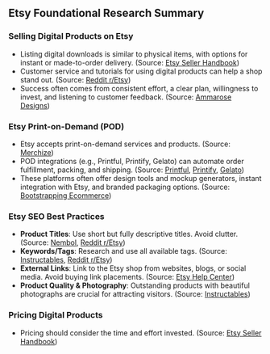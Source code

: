 ## Etsy Foundational Research Summary

### Selling Digital Products on Etsy
- Listing digital downloads is similar to physical items, with options for instant or made-to-order delivery. (Source: [Etsy Seller Handbook](https://www.etsy.com/seller-handbook/article/47330319230))
- Customer service and tutorials for using digital products can help a shop stand out. (Source: [Reddit r/Etsy](https://www.reddit.com/r/Etsy/comments/15vupxe/for_my_etsy_sellers_that_do_primarily_digital/))
- Success often comes from consistent effort, a clear plan, willingness to invest, and listening to customer feedback. (Source: [Ammarose Designs](https://ammarosedesigns.com/how-to-i-made-93k-in-revenue-selling-digital-downloads-on-etsy/))

### Etsy Print-on-Demand (POD)
- Etsy accepts print-on-demand services and products. (Source: [Merchize](https://merchize.com/etsy-print-on-demand-partners/))
- POD integrations (e.g., Printful, Printify, Gelato) can automate order fulfillment, packing, and shipping. (Source: [Printful](https://www.printful.com/integrations/etsy), [Printify](https://printify.com/sell-on-etsy-drop-shipping/), [Gelato](https://www.gelato.com/print-on-demand/etsy))
- These platforms often offer design tools and mockup generators, instant integration with Etsy, and branded packaging options. (Source: [Bootstrapping Ecommerce](https://bootstrappingecommerce.com/best-print-on-demand-companies-for-etsy/))

### Etsy SEO Best Practices
- **Product Titles**: Use short but fully descriptive titles. Avoid clutter. (Source: [Nembol](https://www.nembol.com/ecommerce-tips/etsy-seo-tips), [Reddit r/Etsy](https://www.reddit.com/r/Etsy/comments/zoeohe/how_do_you_know_if_your_seo_is_good/))
- **Keywords/Tags**: Research and use all available tags. (Source: [Instructables](https://www.instructables.com/How-to-Sell-on-Etsy-Etsy-SEO-Tips-to-Get-More-Traf/), [Reddit r/Etsy](https://www.reddit.com/r/Etsy/comments/zoeohe/how_do_you_know_if_your_seo_is_good/))
- **External Links**: Link to the Etsy shop from websites, blogs, or social media. Avoid buying link placements. (Source: [Etsy Help Center](https://help.etsy.com/hc/en-us/articles/115015663987-Search-Engine-Optimization-SEO-for-Shop-and-Listing-Pages))
- **Product Quality & Photography**: Outstanding products with beautiful photographs are crucial for attracting visitors. (Source: [Instructables](https://www.instructables.com/How-to-Sell-on-Etsy-Etsy-SEO-Tips-to-Get-More-Traf/))

### Pricing Digital Products
- Pricing should consider the time and effort invested. (Source: [Etsy Seller Handbook](https://www.etsy.com/seller-handbook/article/47330319230))
